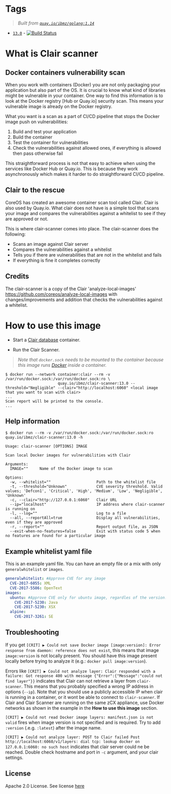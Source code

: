 # Tags
> _Built from [`quay.io/ibmz/golang:1.14`](https://quay.io/repository/ibmz/golang?tab=tags)_
-	[`13.0`](https://github.com/lcarcaramo/clair-scanner/blob/master/s390x/Dockerfile) - [![Build Status](https://travis-ci.com/lcarcaramo/clair-scanner.svg?branch=master)](https://travis-ci.com/lcarcaramo/clair-scanner)
# What is Clair scanner

## Docker containers vulnerability scan

When you work with containers (Docker) you are not only packaging your application but also part of the OS. It is crucial to know what kind of libraries might be vulnerable in your container. One way to find this information is to look at the Docker registry [Hub or Quay.io] security scan. This means your vulnerable image is already on the Docker registry.

What you want is a scan as a part of CI/CD pipeline that stops the Docker image push on vulnerabilities:

1. Build and test your application
1. Build the container
1. Test the container for vulnerabilities
1. Check the vulnerabilities against allowed ones, if everything is allowed then pass otherwise fail

This straightforward process is not that easy to achieve when using the services like Docker Hub or Quay.io. This is because they work asynchronously which makes it harder to do straightforward CI/CD pipeline.

## Clair to the rescue

CoreOS has created an awesome container scan tool called Clair. Clair is also used by Quay.io. What clair does not have is a simple tool that scans your image and compares the vulnerabilities against a whitelist to see if they are approved or not.

This is where clair-scanner comes into place. The clair-scanner does the following:

* Scans an image against Clair server
* Compares the vulnerabilities against a whitelist
* Tells you if there are vulnerabilities that are not in the whitelist and fails
* If everything is fine it completes correctly

## Credits

The clair-scanner is a copy of the Clair 'analyze-local-images' <https://github.com/coreos/analyze-local-images> with changes/improvements and addition that checks the vulnerabilities against a whitelist.

# How to use this image

* Start a [Clair database](https://quay.io/repository/ibmz/clair) container.

* Run the Clair Scanner.
> _Note that `docker.sock` needs to be mounted to the container because this image runs [Docker](https://quay.io/repository/ibmz/docker) inside a container._

```console
$ docker run --network container:clair --rm -v /var/run/docker.sock:/var/run/docker.sock:ro \
                       quay.io/ibmz/clair-scanner:13.0 --threshold="Negligible" --clair="http://localhost:6060" <local image that you want to scan with clair>
...
Scan report will be printed to the console.
...
```

## Help information

```console
$ docker run --rm -v /var/run/docker.sock:/var/run/docker.sock:ro quay.io/ibmz/clair-scanner:13.0 -h

Usage: clair-scanner [OPTIONS] IMAGE

Scan local Docker images for vulnerabilities with Clair

Arguments:
  IMAGE=""     Name of the Docker image to scan

Options:
  -w, --whitelist=""                    Path to the whitelist file
  -t, --threshold="Unknown"             CVE severity threshold. Valid values; 'Defcon1', 'Critical', 'High', 'Medium', 'Low', 'Negligible', 'Unknown'
  -c, --clair="http://127.0.0.1:6060"   Clair URL
  --ip="localhost"                      IP address where clair-scanner is running on
  -l, --log=""                          Log to a file
  --all, --reportAll=true               Display all vulnerabilities, even if they are approved
  -r, --report=""                       Report output file, as JSON
  --exit-when-no-features=false         Exit with status code 5 when no features are found for a particular image
```

## Example whitelist yaml file

This is an example yaml file. You can have an empty file or a mix with only `generalwhitelist` or `images`.

```yaml
generalwhitelist: #Approve CVE for any image
  CVE-2017-6055: XML
  CVE-2017-5586: OpenText
images:
  ubuntu: #Approve CVE only for ubuntu image, regardles of the version. If it is a private registry with a custom port registry:777/ubuntu:tag this won't work due to a bug.
    CVE-2017-5230: Java
    CVE-2017-5230: XSX
  alpine:
    CVE-2017-3261: SE
```
## Troubleshooting

If you get `[CRIT] ▶ Could not save Docker image [image:version]: Error response from daemon: reference does not exist`, this means that image `image:version` is not locally present. You should have this image present locally before trying to analyze it (e.g.: `docker pull image:version`).

Errors like `[CRIT] ▶ Could not analyze layer: Clair responded with a failure: Got response 400 with message {"Error":{"Message":"could not find layer"}}` indicates that Clair can not retrieve a layer from `clair-scanner`. This means that you probably specified a wrong IP address in options (`--ip`). Note that you should use a publicly accessible IP when clair is running in a container, or it wont be able to connect to `clair-scanner`. If Clair and Clair Scanner are running on the same zCX appliance, use Docker networks as shown in the example in the __How to use this image__ section.

`[CRIT] ▶ Could not read Docker image layers: manifest.json is not valid` fires when image version is not specified and is required. Try to add `:version` (.e.g. `:latest`) after the image name.

`[CRIT] ▶ Could not analyze layer: POST to Clair failed Post http://localhost:6060/v1/layers: dial tcp: lookup docker on 127.0.0.1:6060: no such host` indicates that clair server could ne be reached. Double check hostname and port in `-c` argument, and your clair settings.

## License

Apache 2.0 License. See license [here](https://github.com/arminc/clair-scanner/blob/master/LICENSE)
